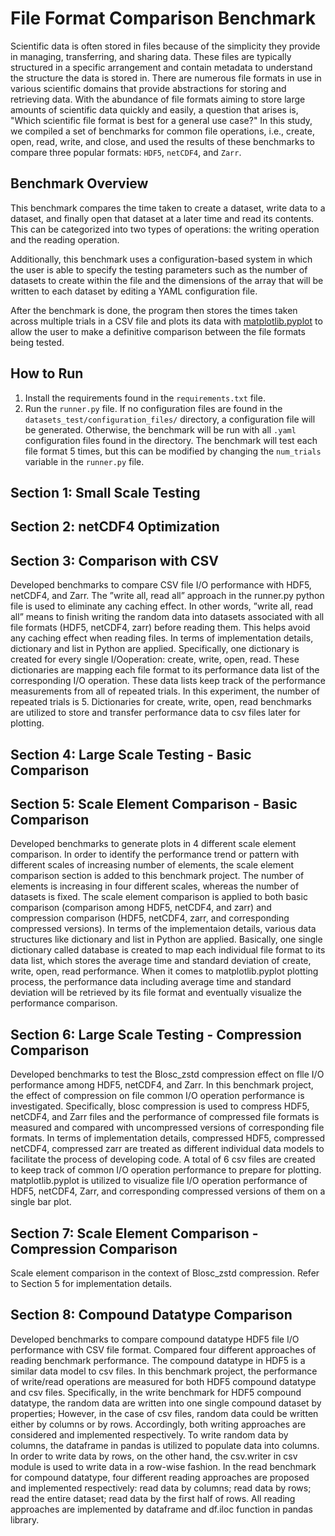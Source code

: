 # File Format Comparison Benchmark

Scientific data is often stored in files because of the simplicity they provide in managing, transferring, and sharing
data. These files are typically structured in a specific arrangement and contain metadata to understand the structure
the data is stored in. There are numerous file formats in use in various scientific domains that provide abstractions
for storing and retrieving data. With the abundance of file formats aiming to store large amounts of scientific data
quickly and easily,
a question that arises is, "Which scientific file format is best for a general use case?"
In this study, we compiled a set of benchmarks for common file operations, i.e., create, open, read, write, and close,
and used the results of these benchmarks to compare three popular formats: `HDF5`, `netCDF4`, and `Zarr`.

## Benchmark Overview

This benchmark compares the time taken to create a dataset, write data to a dataset, and finally open that dataset at a
later time and read its contents. This can be categorized into two types of operations: the writing operation and the
reading operation.

Additionally, this benchmark uses a configuration-based system in which the user is able to specify the testing
parameters such as the number of datasets to create within the file and the dimensions of the array that will be written
to each dataset by editing a YAML configuration file.

After the benchmark is done, the program then stores the times taken across multiple trials in a CSV file and plots its
data with [matplotlib.pyplot](https://github.com/matplotlib/matplotlib) to allow the user to make a definitive
comparison between the file formats being tested.


## How to Run
1. Install the requirements found in the `requirements.txt` file.
2. Run the `runner.py` file. If no configuration files are found in the `datasets_test/configuration_files/` directory,
   a configuration file will be generated. Otherwise, the benchmark will be run with all `.yaml` configuration files
   found in the directory. The benchmark will test each file format 5 times, but this can be
   modified by changing the `num_trials` variable in the `runner.py` file.



## Section 1: Small Scale Testing

## Section 2: netCDF4 Optimization

## Section 3: Comparison with CSV 
Developed benchmarks to compare CSV file I/O performance with HDF5, netCDF4, and Zarr. The ”write all, read all” approach in the runner.py python file is used to eliminate any caching effect. In other words, ”write all, read all” means to finish writing the random data into datasets associated with all file formats (HDF5, netCDF4, zarr) before reading them. This helps avoid any caching effect when reading files. In terms of implementation details, dictionary and list in Python are applied. Specifically, one dictionary is created for every single I/Ooperation: create, write, open, read. These dictionaries are mapping each file format to its performance data list of the corresponding I/O operation. These data lists keep track of the performance measurements from all of repeated trials. In this experiment, the number of repeated trials is 5. Dictionaries for create, write, open, read benchmarks are utilized to store and transfer performance data to csv files later for plotting.

## Section 4: Large Scale Testing - Basic Comparison

## Section 5: Scale Element Comparison - Basic Comparison
Developed benchmarks to generate plots in 4 different scale element comparison. In order to identify the performance trend or pattern with different scales of increasing number of elements, the scale element comparison section is added to this benchmark project. The number of elements is increasing in four different scales, whereas the number of datasets is fixed. The scale element comparison is applied to both basic comparison (comparison among HDF5, netCDF4, and zarr) and compression comparison (HDF5, netCDF4, zarr, and corresponding compressed versions). In terms of the implementaion details, various data structures like dictionary and list in
Python are applied. Basically, one single dictionary called database is created to map each individual file format to its data list, which stores the average time and
standard deviation of create, write, open, read performance. When it comes to matplotlib.pyplot plotting process, the performance data including average time and standard deviation will be retrieved by its file format and eventually visualize the performance comparison. 

## Section 6: Large Scale Testing - Compression Comparison
Developed benchmarks to test the Blosc_zstd compression effect on flle I/O performance among HDF5, netCDF4, and Zarr. In this benchmark project, the effect of compression on file common I/O operation performance is investigated. Specifically, blosc compression is used to compress HDF5, netCDF4, and Zarr files and the performance of compressed file formats is measured and compared with uncompressed versions of corresponding file formats. In terms of implementation details, compressed HDF5, compressed netCDF4, compressed zarr are treated as different individual data models to facilitate the process of developing code. A total of 6 csv files are created to keep track of common I/O operation performance to prepare for plotting. matplotlib.pyplot is utilized to visualize file I/O operation performance of HDF5, netCDF4, Zarr, and corresponding compressed versions of them on a single bar plot.

## Section 7: Scale Element Comparison - Compression Comparison
Scale element comparison in the context of Blosc_zstd compression. Refer to Section 5 for implementation details.   

## Section 8: Compound Datatype Comparison
Developed benchmarks to compare compound datatype HDF5 file I/O performance with CSV file format. Compared four different approaches of reading benchmark performance. 
The compound datatype in HDF5 is a similar data model to csv files. In this benchmark project, the performance of write/read operations are measured for both HDF5 compound datatype and csv files. Specifically, in the write benchmark for HDF5 compound datatype, the random data are written into one single compound dataset by properties; However, in the case of csv files, random data could be written either by columns or by rows. Accordingly, both writing approaches are considered and implemented respectively. To write random data by columns, the dataframe in pandas is utilized to populate data into columns. In order to write data by rows, on the other hand, the csv.writer in csv module is used to write data in a row-wise fashion. In the read benchmark for compound datatype, four different reading approaches are proposed and implemented respectively: read data by columns; read data by rows; read the entire dataset; read data by the first half of rows. All reading approaches are implemented by dataframe and df.iloc function in pandas library.
